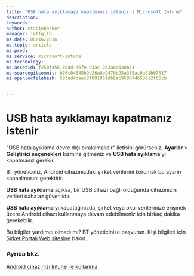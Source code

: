 ```yaml
---
title: "USB hata ayıklamayı kapatmanız istenir | Microsoft Intune"
description: 
keywords: 
author: staciebarker
manager: jeffgilb
ms.date: 06/16/2016
ms.topic: article
ms.prod: 
ms.service: microsoft-intune
ms.technology: 
ms.assetid: f250f455-898d-46fe-93ac-2b3aec6a0b71
ms.sourcegitcommit: b76c04545b9b26a0e2470b95a3f5ac0a81b07817
ms.openlocfilehash: 593ed4daec2f891051db6ac958b746536c2f85cb


---
```


# USB hata ayıklamayı kapatmanız istenir

"USB hata ayıklama devre dışı bırakılmalıdır" iletisini görürseniz, **Ayarlar** > **Geliştirici seçenekleri** kısmına gitmeniz ve **USB hata ayıklama**’yı kapatmanız gerekir. 

BT yöneticiniz, Android cihazınızdaki şirket verilerini korumak bu ayarın kapatılmasını gerektirir. 

**USB hata ayıklama** açıksa, bir USB cihazı bağlı olduğunda cihazınızın verileri daha az güvenlidir.

**USB hata ayıklama**’yı kapattığınızda, şirket veya okul verilerinize erişmek üzere Android cihazı kullanmaya devam edebilmeniz için birkaç dakika gerekebilir.

Bu bilgiler yardımcı olmadı mı? BT yöneticinize başvurun. Kişi bilgileri için [Şirket Portalı Web sitesine](http://portal.manage.microsoft.com) bakın.

### Ayrıca bkz.
[Android cihazınızı Intune ile kullanma](using-your-android-device-with-intune.md)



<!--HONumber=Jun16_HO3-->


